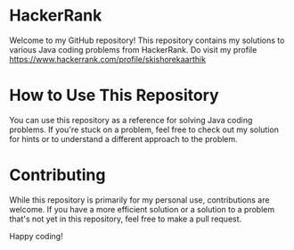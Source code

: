 # HackerRank
Welcome to my GitHub repository! This repository contains my solutions to various Java coding problems from HackerRank. Do visit my profile https://www.hackerrank.com/profile/skishorekaarthik

# How to Use This Repository

You can use this repository as a reference for solving Java coding problems. If you're stuck on a problem, feel free to check out my solution for hints or to understand a different approach to the problem.

# Contributing

While this repository is primarily for my personal use, contributions are welcome. If you have a more efficient solution or a solution to a problem that's not yet in this repository, feel free to make a pull request.

Happy coding!
